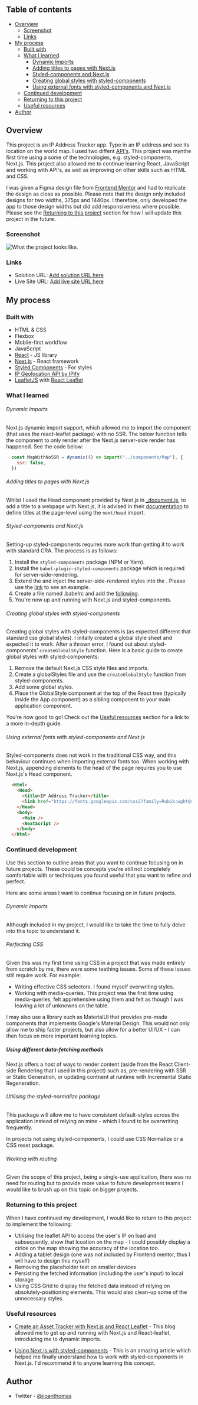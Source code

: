 ## Table of contents

- [Overview](#overview)
  - [Screenshot](#screenshot)
  - [Links](#links)
- [My process](#my-process)
  - [Built with](#built-with)
  - [What I learned](#what-i-learned)
    - [Dynamic Imports](#dynamic-imports)
    - [Adding titles to pages with Next.js](#adding-titles-to-pages-with-nextjs)
    - [Styled-components and Next.js](#styled-components-and-nextjs)
    - [Creating global styles with styled-components](#creating-global-styles-with-styled-components)
    - [Using external fonts with styled-components and Next.js](#using-external-fonts-with-styled-components-and-nextjs)
  - [Continued development](#continued-development)
  - [Returning to this project](#returning-to-this-project)
  - [Useful resources](#useful-resources)
- [Author](#author)


## Overview

This project is an IP Address Tracker app. Type in an IP address and see its location on the world map. I used two diffent [API's](#built-with). This project was mynthe first time using a some of the technologies, e.g. styled-components, Next.js. This project also allowed me to continue learning React, JavaScript and working with API's, as well as improving on other skills such as HTML and CSS.

I was given a Figma design file from [Frontend Mentor](https://www.frontendmentor.io/challenges/ip-address-tracker-I8-0yYAH0) and had to replicate the design as close as possible. Please note that the design only included designs for two widths, 375px and 1440px. I therefore, only developed the app to those design widths but did add responsiveness where possible. Please see the [Returning to this project](#returning-to-this-project) section for how I will update this project in the future.

### Screenshot

![What the project looks like.](screenshot.png)

### Links

- Solution URL: [Add solution URL here](https://your-solution-url.com)
- Live Site URL: [Add live site URL here](https://your-live-site-url.com)


## My process
### Built with

- HTML & CSS
- Flexbox
- Mobile-first workflow
- JavaScript
- [React](https://reactjs.org/) - JS library
- [Next.js](https://nextjs.org/) - React framework
- [Styled Components](https://styled-components.com/) - For styles
- [IP Geolocation API by IPify](https://geo.ipify.org/)
- [LeafletJS](https://leafletjs.com/) with [React Leaflet](https://react-leaflet.js.org/)

### What I learned

###### Dynamic imports

Next.js dynamic import support, which allowed me to import the component (that uses the react-leaflet package) with no SSR. The below function tells the component to only render after the Next.js server-side render has happened. See the code below:

  ```js
    const MapWithNoSSR = dynamic(() => import("../components/Map"), {
      ssr: false,
    })
  ```

###### Adding titles to pages with Next.js

Whilst I used the Head component provided by Next.js in [_document.js](/pages/_document.js), to add a title to a webpage with Next.js, it is advised in their [documentation](https://nextjs.org/docs/messages/no-title-in-document-head) to define titles at the page-level using the `next/head` import.
###### Styled-components and Next.js

Setting-up styled-components requires more work than getting it to work with standard CRA. The process is as follows: 

1. Install the `styled-components` package (NPM or Yarn).
2. Install the `babel-plugin-styled-components` package which is required for server-side-rendering.
3. Extend the <Document /> and inject the server-side-rendered styles into the <head>. Please use the [link](https://github.com/ioan-thomas/ip-address-tracker/blob/main/pages/_document.js) to see an example.
4. Create a file named .babelrc and add the [following](https://github.com/ioan-thomas/ip-address-tracker/blob/main/.babelrc).
5. You're now up and running with Next.js and styled-components.

###### Creating global styles with styled-components

Creating global styles with styled-components is (as expected different that standard css global styles). I initally created a global style sheet and expected it to work. After a thrown error, I found out about styled-components' `createGlobalStyle` function. Here is a basic guide to create global styles with styled-components:

1. Remove the default Next.js CSS style files and imports.
2. Create a globalStyles file and use the `createGlobalStyle` function from styled-components.
3. Add some global styles.
4. Place the GlobalStyle component at the top of the React tree (typically inside the App component) as a sibling component to your main application component.

You're now good to go! Check out the [Useful resources](#useful-resources) section for a link to a more in-depth guide.

###### Using external fonts with styled-components and Next.js

Styled-components does not work in the traditional CSS way, and this behaviour continues when importing external fonts too. When working with Next.js, appending elements to the head of the page requires you to use Next.js's Head component.

  ```html 
    <Html>
      <Head>
        <title>IP Address Tracker</title>
        <link href="https://fonts.googleapis.com/css2?family=Rubik:wght@400;500;700&display=swap" rel="stylesheet" />
      </Head>
      <body>
        <Main />
        <NextScript />
      </body>
    </Html>
  ```


### Continued development

Use this section to outline areas that you want to continue focusing on in future projects. These could be concepts you're still not completely comfortable with or techniques you found useful that you want to refine and perfect.

Here are some areas I want to continue focusing on in future projects.

###### Dynamic imports

Although included in my project, I would like to take the time to fully delve into this topic to understand it. 

###### Perfecting CSS 

Given this was my first time using CSS in a project that was made entirely from scratch by me, there were some teething issues. Some of these issues still require work. For example:

- Writing effective CSS selectors. I found myself overwriting styles.
- Working with media-queries. This project was the first time using media-queries, felt apprehensive using them and felt as though I was leaving a lot of unknowns on the table. 

I may also use a library such as MaterialUI that provides pre-made components that implements Google's Material Design. This would not only allow me to ship faster projects, but also allow for a better UI/UX - I can then focus on more important learning topics. 

##### Using different data-fetching methods

Next.js offers a host of ways to render content (aside from the React Client-side Rendering that I used in this project) such as, pre-rendering with SSR or Static Generation, or updating contnent at runtime with Incremental Static Regeneration. 

###### Utilising the styled-normalize package

This package will allow me to have consistent default-styles across the application instead of relying on mine - which I found to be overwriting frequently.

In projects not using styled-components, I could use CSS Normalize or a CSS reset package.  

###### Working with routing 

Given the scope of this project, being a single-use application, there was no need for routing but to provide more value to future development teams I would like to brush up on this topic on bigger projects. 


### Returning to this project

When I have continued my development, I would like to return to this project to implement the following: 

- Utilising the leaflet API to access the user's IP on load and subsequently, show that lcoation on the map - I could possibly display a cirlce on the map showing the accuracy of the location too.
- Adding a tablet design (one was not included by Frontend mentor, thus I will have to design this myself)
- Removing the placeholder text on smaller devices
- Persisting the fetched information (including the user's input) to local storage
- Using CSS Grid to display the fetched data instead of relying on absolutely-positioning elements. This would also clean-up some of the unnecessary styles.


### Useful resources

- [Create an Asset Tracker with Next.js and React Leaflet](https://www.paigeniedringhaus.com/blog/create-an-asset-tracker-with-next-js-and-react-leaflet) - This blog allowed me to get up and running with Next.js and React-leaflet, introducing me to dynamic imports. 

- [Using Next.js with styled-components](https://dev.to/aprietof/nextjs--styled-components-the-really-simple-guide----101c) - This is an amazing article which helped me finally understand how to work with styled-components in Next.js. I'd recommend it to anyone learning this concept.


## Author

<!-- - Website - [Ioan Thomas](https://www.your-site.com) -->
- Twitter - [@iioanthomas](https://www.twitter.com/iioanthomas)

